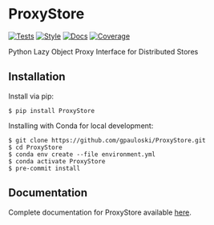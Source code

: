 # ProxyStore

[![Tests](https://github.com/gpauloski/ProxyStore/actions/workflows/tests.yml/badge.svg)](https://github.com/gpauloski/ProxyStore/actions)
[![Style](https://github.com/gpauloski/ProxyStore/actions/workflows/style.yml/badge.svg)](https://github.com/gpauloski/ProxyStore/actions)
[![Docs](https://readthedocs.org/projects/proxystore/badge/?version=latest)](https://proxystore.readthedocs.io/en/latest/?badge=latest)
[![Coverage](https://codecov.io/gh/gpauloski/ProxyStore/branch/main/graph/badge.svg?token=16KFBPKF0Y)](https://codecov.io/gh/gpauloski/ProxyStore)


Python Lazy Object Proxy Interface for Distributed Stores

## Installation

Install via pip:
```
$ pip install ProxyStore
```

Installing with Conda for local development:
```
$ git clone https://github.com/gpauloski/ProxyStore.git
$ cd ProxyStore
$ conda env create --file environment.yml
$ conda activate ProxyStore
$ pre-commit install
```

## Documentation

Complete documentation for ProxyStore available [here](https://proxystore.readthedocs.io/en/latest).
